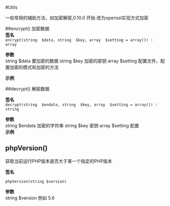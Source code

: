 #Utils

一些常用的辅助方法，如加密解密,0.10.0 开始 改为openssl实现方式加密

##encrypt() 
加密数据   
**签名**  
`encrypt(string  $data, string  $key, array  $setting = array()) : array`  

**参数**  
string 	$data 	要加密的数据
string 	$key 	加密的密钥
array 	$setting 	配置文件，配置加密的模式和加密的方法  

**示例**  


##decrypt()
解密数据

**签名**  
`decrypt(string  $endata, string  $key, array  $setting = array()) : string`  

**参数**  
string 	$endata 	加密的字符串
string 	$key 	密钥
array 	$setting 	配置  
**示例**  

## phpVersion()

获取当前运行PHP版本是否大于某一个指定的PHP版本

**签名**

`phpVersion(string $version)`

**参数**  
string 	$version 例如 5.6 